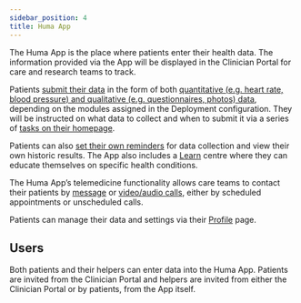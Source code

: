 ```yaml
---
sidebar_position: 4
title: Huma App
---
```

The Huma App is the place where patients enter their health data. The information provided via the App will be displayed in the Clinician Portal for care and research teams to track. 

Patients [submit their data](./features/entering-your-health-data.md) in the form of both [quantitative (e.g. heart rate, blood pressure) and qualitative (e.g. questionnaires, photos) data](./features/track-modules.md), depending on the modules assigned in the Deployment configuration. They will be instructed on what data to collect and when to submit it via a series of [tasks on their homepage](./features/to-dos.md). 

Patients can also [set their own reminders](./features/setting-reminders.md) for data collection and view their own historic results. The App also includes a [Learn](./features/learn.md) centre where they can educate themselves on specific health conditions. 

The Huma App’s telemedicine functionality allows care teams to contact their patients by [message](./features/messages.md) or [video/audio calls](./features/calls-and-appointments.md), either by scheduled appointments or unscheduled calls.

Patients can manage their data and settings via their [Profile](./getting-started/personal-information-account-settings.md) page.

## Users
Both patients and their helpers can enter data into the Huma App. Patients are invited from the Clinician Portal and helpers are invited from either the Clinician Portal or by patients, from the App itself.
